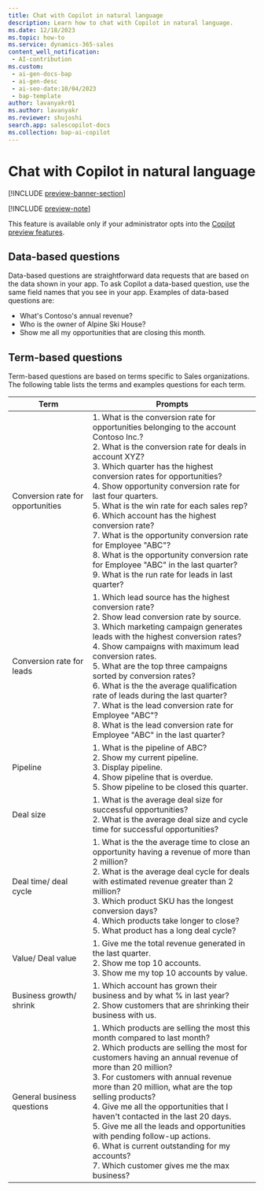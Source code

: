 ```yaml
---
title: Chat with Copilot in natural language
description: Learn how to chat with Copilot in natural language.
ms.date: 12/18/2023
ms.topic: how-to
ms.service: dynamics-365-sales
content_well_notification:
 - AI-contribution
ms.custom:
 - ai-gen-docs-bap
 - ai-gen-desc
 - ai-seo-date:10/04/2023
 - bap-template
author: lavanyakr01
ms.author: lavanyakr
ms.reviewer: shujoshi
search.app: salescopilot-docs
ms.collection: bap-ai-copilot
---
```


# Chat with Copilot in natural language

[!INCLUDE [preview-banner-section](~/../shared-content/shared/preview-includes/preview-banner-section.md)]

[!INCLUDE [preview-note](~/../shared-content/shared/preview-includes/preview-note.md)]

This feature is available only if your administrator opts into the [Copilot preview features](copilot-preview-features.md).

## Data-based questions

Data-based questions are straightforward data requests that are based on the data shown in your app. To ask Copilot a data-based question, use the same field names that you see in your app. Examples of data-based questions are:

- What's Contoso's annual revenue?
- Who is the owner of Alpine Ski House?
- Show me all my opportunities that are closing this month.

## Term-based questions

Term-based questions are based on terms specific to Sales organizations. The following table lists the terms and examples questions for each term.

| Term | Prompts                                            |
|------|----------------------------------------------------|
| Conversion rate for opportunities | 1. What is the conversion rate for opportunities belonging to the account Contoso Inc.? <br> 2. What is the conversion rate for deals in account XYZ? <br> 3. Which quarter has the highest conversion rates for opportunities? <br> 4. Show opportunity conversion rate for last four quarters. <br> 5. What is the win rate for each sales rep? <br> 6. Which account has the highest conversion rate? <br> 7. What is the opportunity conversion rate for Employee "ABC"? <br> 8. What is the opportunity conversion rate for Employee "ABC" in the last quarter? <br> 9. What is the run rate for leads in last quarter? |
 | Conversion rate for leads | 1. Which lead source has the highest conversion rate? <br> 2. Show lead conversion rate by source. <br> 3. Which marketing campaign generates leads with the highest conversion rates? <br> 4. Show campaigns with maximum lead conversion rates. <br> 5. What are the top three campaigns sorted by conversion rates? <br> 6. What is the the average qualification rate of leads during the last quarter? <br> 7. What is the lead conversion rate for Employee "ABC"? <br> 8. What is the lead conversion rate for Employee "ABC" in the last quarter? |
| Pipeline | 1. What is the pipeline of ABC? <br> 2. Show my current pipeline. <br> 3. Display pipeline. <br> 4. Show pipeline that is overdue. <br> 5. Show pipeline to be closed this quarter. |
| Deal size | 1. What is the average deal size for successful opportunities? <br> 2. What is the average deal size and cycle time for successful opportunities? |
| Deal time/ deal cycle | 1. What is the the average time to close an opportunity having a revenue of more than 2 million? <br> 2. What is the average deal cycle for deals with estimated revenue greater than 2 million? <br> 3. Which product SKU has the longest conversion days? <br> 4. Which products take longer to close? <br> 5. What product has a long deal cycle? |
| Value/ Deal value | 1. Give me the total revenue generated in the last quarter. <br> 2. Show me  top 10 accounts. <br> 3. Show me my top 10 accounts by value. |
| Business growth/ shrink | 1. Which account has grown their business and by what % in last year? <br> 2. Show customers that are shrinking their business with us. |
| General business questions | 1. Which products are selling the most this month compared to last month? <br> 2. Which products are selling the most for customers having an annual revenue of more than 20 million? <br> 3. For customers with annual revenue more than 20 million, what are the top selling products? <br> 4. Give me all the opportunities that I haven't contacted in the last 20 days. <br> 5. Give me all the leads and opportunities with pending follow-up actions. <br> 6. What is current outstanding for my accounts? <br> 7. Which customer gives me the max business? |
